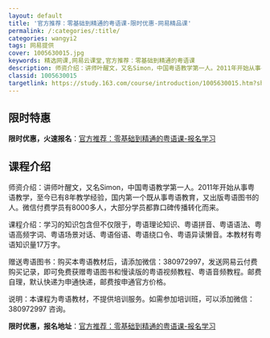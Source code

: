 ```yaml
---
layout: default
title: '官方推荐：零基础到精通的粤语课-限时优惠-网易精品课'
permalink: /:categories/:title/
categories: wangyi2
tags: 网易提供
cover: 1005630015.jpg
keywords: 精选网课,网易云课堂,官方推荐：零基础到精通的粤语课
description: 师资介绍：讲师叶醒文，又名Simon，中国粤语教学第一人。2011年开始从事粤语教学，至今已有8年教学经验，国内第一个既
classid: 1005630015
targetlink: https://study.163.com/course/introduction/1005630015.htm?share=1&shareId=1025206652&utm_campaign=share&utm_medium=iphoneShare&utm_source=&utm_u=1025206652
---
```


## 限时特惠

**限时优惠，火速报名**：[官方推荐：零基础到精通的粤语课-报名学习](https://study.163.com/course/introduction/1005630015.htm?share=1&shareId=1025206652&utm_campaign=share&utm_medium=iphoneShare&utm_source=&utm_u=1025206652)

## 课程介绍

师资介绍：讲师叶醒文，又名Simon，中国粤语教学第一人。2011年开始从事粤语教学，至今已有8年教学经验，国内第一个既从事粤语教育，又出版粤语图书的人。微信付费学员有8000多人，大部分学员都靠口碑传播转化而来。



课程介绍：学习的知识包含但不仅限于，粤语理论知识、粤语拼音、粤语语法、粤语高频字词、粤语场景对话、粤语俗语、粤语绕口令、粤语异读懒音。本教材有粤语知识量17万字。



赠送粤语图书：购买本粤语教材后，请添加微信：380972997，发送网易云付费购买记录，即可免费获赠粤语图书和慢读版的粤语视频教程、粤语音频教程。邮费自理，默认快递为申通快递，邮费按申通官方价格。



说明：本课程为粤语教材，不提供培训服务。如需参加培训班，可以添加微信：380972997 咨询。

**限时优惠，报名地址**：[官方推荐：零基础到精通的粤语课-报名学习](https://study.163.com/course/introduction/1005630015.htm?share=1&shareId=1025206652&utm_campaign=share&utm_medium=iphoneShare&utm_source=&utm_u=1025206652)

